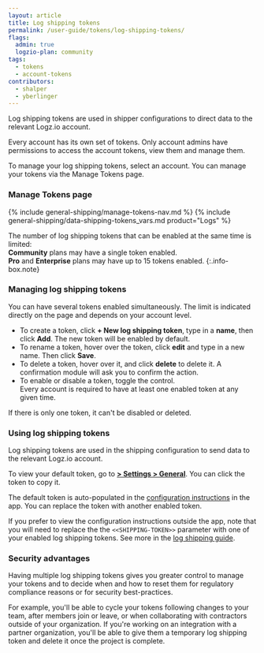 ```yaml
---
layout: article
title: Log shipping tokens
permalink: /user-guide/tokens/log-shipping-tokens/
flags:
  admin: true
  logzio-plan: community
tags:
  - tokens
  - account-tokens
contributors:
  - shalper
  - yberlinger
---
```


Log shipping tokens are used in shipper configurations to direct data to the relevant Logz.io account.

Every account has its own set of tokens. Only account admins have permissions to access the account tokens, view them and manage them.

To manage your log shipping tokens, select an account. You can manage your tokens via the Manage Tokens page. 

### Manage Tokens page

{% include general-shipping/manage-tokens-nav.md %}
{% include general-shipping/data-shipping-tokens_vars.md product="Logs" %}
 
The number of log shipping tokens that can be enabled at the same time is limited: <br>
**Community** plans may have a single token enabled. <br>
**Pro** and **Enterprise** plans may have up to 15 tokens enabled.
{:.info-box.note}

### Managing log shipping tokens

You can have several tokens enabled simultaneously. The limit is indicated directly on the page and depends on your account level.

* To create a token, click **+ New log shipping token**, type in a **name**, then click **Add**. The new token will be enabled by default.
* To rename a token, hover over the token, click **edit** <i class="li li-pencil"></i> and type in a new name. Then click **Save**.
* To delete a token, hover over it, and click **delete** <i class="li li-trash"></i> to delete it. A confirmation module will ask you to confirm the action.
* To enable or disable a token, toggle the control. <br> Every account is required to have at least one enabled token at any given time.

If there is only one token, it can't be disabled or deleted.


### Using log shipping tokens

Log shipping tokens are used in the shipping configuration to send data to the relevant Logz.io account.

To view your default token, go to [**<i class="li li-gear"></i> > Settings > General**](https://app.logz.io/#/dashboard/settings/general). You can click the token to copy it.

The default token is auto-populated in the [configuration instructions](https://app.logz.io/#/dashboard/send-your-data/log-sources/) in the app. You can replace the token with another enabled token.

If you prefer to view the configuration instructions outside the app, note that you will need to replace the the `<<SHIPPING-TOKEN>>` parameter with one of your enabled log shipping tokens. See more in the [log shipping guide]({{site.baseurl}}/shipping/).


### Security advantages

Having multiple log shipping tokens gives you greater control to manage your tokens and to decide when and how to reset them for regulatory compliance reasons or for security best-practices.

For example, you'll be able to cycle your tokens following changes to your team, after members join or leave, or when collaborating with contractors outside of your organization. If you're working on an integration with a partner organization, you'll be able to give them a temporary log shipping token and delete it once the project is complete.
